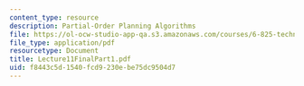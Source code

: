 ```yaml
---
content_type: resource
description: Partial-Order Planning Algorithms
file: https://ol-ocw-studio-app-qa.s3.amazonaws.com/courses/6-825-techniques-in-artificial-intelligence-sma-5504-fall-2002/f8443c5d1540fcd9230ebe75dc9504d7_Lecture11FinalPart1.pdf
file_type: application/pdf
resourcetype: Document
title: Lecture11FinalPart1.pdf
uid: f8443c5d-1540-fcd9-230e-be75dc9504d7
---
```

